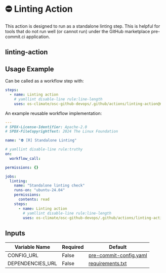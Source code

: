<!--
[comment]: # SPDX-License-Identifier: Apache-2.0
[comment]: # SPDX-FileCopyrightText: 2024 The Linux Foundation
-->

# ⛔️ Linting Action

This action is designed to run as a standalone linting step. This is helpful
for tools that do not run well (or cannot run) under the GitHub marketplace
pre-commit.ci application.

## linting-action

## Usage Example

Can be called as a workflow step with:

```yaml
steps:
  - name: Linting action
    # yamllint disable-line rule:line-length
    uses: os-climate/osc-github-devops/.github/actions/linting-action@main
```

An example reusable workflow implementation:

```yaml
---
# SPDX-License-Identifier: Apache-2.0
# SPDX-FileCopyrightText: 2024 The Linux Foundation

name: "⛔️ [R] Standalone Linting"

# yamllint disable-line rule:truthy
on:
  workflow_call:

permissions: {}

jobs:
  linting:
    name: "Standalone linting check"
    runs-on: "ubuntu-24.04"
    permissions:
      contents: read
    steps:
      - name: Linting action
        # yamllint disable-line rule:line-length
        uses: os-climate/osc-github-devops/.github/actions/linting-action@main
```

## Inputs

<!-- markdownlint-disable MD013 -->

| Variable Name    | Required | Default                                                                                                                                                        |
| ---------------- | -------- | -------------------------------------------------------------------------------------------------------------------------------------------------------------- |
| CONFIG_URL       | False    | [pre-commit-config.yaml](https://raw.githubusercontent.com/os-climate/osc-github-devops/refs/heads/main/.github/actions/linting-action/pre-commit-config.yaml) |
| DEPENDENCIES_URL | False    | [requirements.txt](https://raw.githubusercontent.com/os-climate/osc-github-devops/refs/heads/main/linting/requirements.txt)                                    |

<!-- markdownlint-enable MD013 -->
